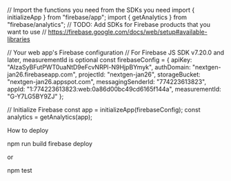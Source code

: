 // Import the functions you need from the SDKs you need
import { initializeApp } from "firebase/app";
import { getAnalytics } from "firebase/analytics";
// TODO: Add SDKs for Firebase products that you want to use
// https://firebase.google.com/docs/web/setup#available-libraries

// Your web app's Firebase configuration
// For Firebase JS SDK v7.20.0 and later, measurementId is optional
const firebaseConfig = {
  apiKey: "AIzaSyBFutPWT0uaNtD9eFcvNRPl-N9HjpBYmyk",
  authDomain: "nextgen-jan26.firebaseapp.com",
  projectId: "nextgen-jan26",
  storageBucket: "nextgen-jan26.appspot.com",
  messagingSenderId: "774223613823",
  appId: "1:774223613823:web:0a86d00bc49cd6165f144a",
  measurementId: "G-Y7LG5BY9ZJ"
};

// Initialize Firebase
const app = initializeApp(firebaseConfig);
const analytics = getAnalytics(app);



How to deploy

npm run build
firebase deploy

or

npm test